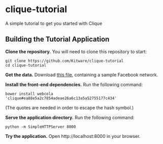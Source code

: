 # clique-tutorial
A simple tutorial to get you started with Clique

## Building the Tutorial Application

**Clone the repository.**  You will need to clone this repository to start:
````
git clone https://github.com/Kitware/clique-tutorial
cd clique-tutorial
````

**Get the data.** Download [this
   file](http://romanesco.readthedocs.org/en/latest/\_static/facebook-sample-data.txt),
containing a sample Facebook network.

**Install the front-end dependencies.** Run the following command:

````
bower install webcola 'clique#ea88e5a2c7854adeae26a6c13a5a52755177c434'
````
(The quotes are needed in order to escape the hash symbol.)

**Serve the application directory.** Run the following command:

````
python -m SimpleHTTPServer 8000
````

**Try the application.** Open http://localhost:8000 in your browser.
